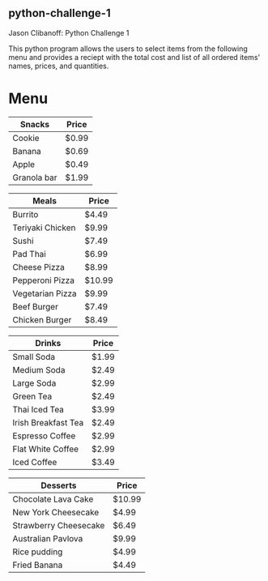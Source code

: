 ## python-challenge-1
Jason Clibanoff: Python Challenge 1

This python program allows the users to select items from the following menu and provides a reciept with the total cost and list of all ordered items' names, prices, and quantities.

# Menu
|Snacks      | Price     |
|----------|-----------|
|Cookie    |      $0.99|
|Banana    |      $0.69|
|Apple    |      $0.49|
|Granola bar |  $1.99 |


|Meals     | Price     |
|----------|-----------|
|Burrito    |      $4.49|
|Teriyaki Chicken    |      $9.99|
|Sushi   |      $7.49|
|Pad Thai   |      $6.99|
|Cheese Pizza  |      $8.99|
|Pepperoni Pizza   |      $10.99|
|Vegetarian Pizza| $9.99|
|Beef Burger | $7.49|
|Chicken Burger | $8.49|

|Drinks     | Price     |
|----------|-----------|
|Small Soda | $1.99|
|Medium Soda| $2.49|
|Large Soda| $2.99|
|Green Tea | $2.49|
|Thai Iced Tea | $3.99|
|Irish Breakfast Tea | $2.49 |
|Espresso Coffee | $2.99|
|Flat White Coffee | $2.99|
|Iced Coffee | $3.49|

|Desserts    | Price     |
|----------|-----------|
|Chocolate Lava Cake | $10.99|
|New York Cheesecake | $4.99|
|Strawberry Cheesecake | $6.49 |
| Australian Pavlova | $9.99 |
|Rice pudding | $4.99 |
|Fried Banana | $4.49 |
